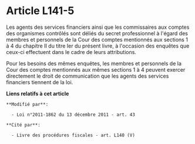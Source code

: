 # Article L141-5

Les agents des services financiers ainsi que les commissaires aux comptes des organismes contrôlés sont déliés du secret
professionnel à l'égard des membres et personnels de la Cour des comptes mentionnés aux sections 1 à 4 du chapitre II du
titre Ier du présent livre, à l'occasion des enquêtes que ceux-ci effectuent dans le cadre de leurs attributions. 

Pour les besoins des mêmes enquêtes, les membres et personnels de la Cour des comptes mentionnés aux mêmes sections 1 à 4
peuvent exercer directement le droit de communication que les agents des services financiers tiennent de la loi.

**Liens relatifs à cet article**

	**Modifié par**:

	  - Loi n°2011-1862 du 13 décembre 2011 - art. 43

	**Cité par**:

	  - Livre des procédures fiscales - art. L140 (V)
